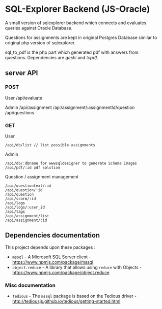 # SQL-Explorer Backend (JS-Oracle)

A small version of sqlexplorer backend which connects and evaluates queries against Oracle Database.

Questions for assignments are kept in original Postgres Database similar to original php version of sqlexplorer.

sql_to_pdf is the php part which generated pdf with answers from questions. Dependencies are *geshi* and *tcpdf*.


## server API

### POST
User
/api/evaluate 

Admin
/api/assignment
/api/assignment/:assignmentId/question
/api/questions

### GET

User

```
/api/db/list // list possible assignments
```

Admin
```
/api/db/:dbname for wwwsqldesigner to generate Schema Images
/api/pdf/:id pdf solution
```

Question / assignment  management
```
/api/questiontext/:id
/api/question/:id
/api/question
/api/scorm/:id
/api/logs
/api/logs/:user_id
/api/tags
/api/assignment/list
/api/assignment/:id
```

## Dependencies documentation

This project depends upon these packages :

* `mssql` - A Microsoft SQL Server client - https://www.npmjs.com/package/mssql
* `object.reduce` - A library that allows using `reduce` with Objects - https://www.npmjs.com/package/object.reduce

### Misc documentation

* `tedious` - The `mssql` package is based on the Tedious driver - http://tediousjs.github.io/tedious/getting-started.html